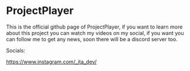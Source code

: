 # ProjectPlayer
This is the official github page of ProjectPlayer, if you want to learn more about this project you can watch my videos on my social, if you want you can follow me to get any news, soon there will be a discord server too.

Socials:

https://www.instagram.com/_ita_dev/
